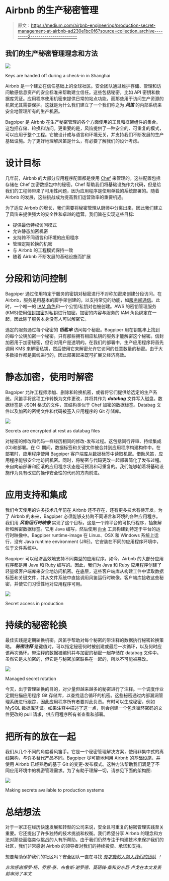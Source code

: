 # Airbnb 的生产秘密管理

> 原文：<https://medium.com/airbnb-engineering/production-secret-management-at-airbnb-ad230e1bc0f6?source=collection_archive---------2----------------------->

## 我们的生产秘密管理理念和方法

![](img/73be2e3deb61bef60635c07f3e721f81.png)

Keys are handed off during a check-in in Shanghai

Airbnb 是一个建立在信任基础上的全球社区。安全团队通过维护存储、管理和访问敏感信息资产的安全标准来帮助建立信任。这些包括秘密，比如 API 密钥和数据库凭证。应用程序使用机密来提供日常的站点功能，而那些用于访问生产资源的机密尤其需要保护。这就是为什么我们建立了一个我们称之为 ***风笛*** 的内部系统来安全地管理所有的生产机密。

Bagpiper 是 Airbnb 在生产秘密管理的各个方面使用的工具和框架组件的集合。这包括存储、轮换和访问。更重要的是，风笛提供了一种安全的、可重复的模式，可以应用于整个工程。它被设计成与语言和环境无关，并支持我们不断发展的生产基础设施。为了更好地理解风笛是什么，有必要了解我们的设计考虑。

# 设计目标

几年前，Airbnb 的大部分应用程序配置都是使用 [Chef](/airbnb-engineering/making-breakfast-chef-at-airbnb-8e74efff4707) 来管理的。这些配置包括存储在 Chef 加密数据包中的秘密。Chef 帮助我们将基础设施作为代码，但是给我们的工程师带来了可用性问题，因为应用程序是使用单独的系统部署的。随着 Airbnb 的发展，这些挑战成为提高我们运营效率的重要机遇。

为了适应 Airbnb 的增长，我们需要将秘密管理从厨师中分离出来，因此我们建立了风笛来提供强大的安全性和卓越的运营。我们旨在实现这些目标:

*   提供最低特权访问模式
*   允许静态加密机密
*   支持跨不同语言和环境的应用程序
*   管理定期轮换的机密
*   与 Airbnb 的工程模式保持一致
*   随着 Airbnb 不断发展的基础设施而扩展

# 分段和访问控制

Bagpiper 通过使用特定于服务的密钥对秘密进行不对称加密来创建分段访问。在 Airbnb，服务是用基本的脚手架创建的，以支持常见的功能，如[服务间通信](/airbnb-engineering/building-services-at-airbnb-part-1-c4c1d8fa811b)。此时，一个唯一的 [IAM 角色](https://docs.aws.amazon.com/IAM/latest/UserGuide/id_roles.html)和一个公钥/私钥对也被创建。AWS 的密钥管理服务(KMS)使用[信封加密](https://docs.aws.amazon.com/kms/latest/developerguide/concepts.html#enveloping)对私钥进行加密。加密的内容与服务的 IAM 角色绑定在一起，因此除了服务本身没有人可以解密它。

选定的服务通过每个秘密的 ***钥匙串*** 访问每个秘密。Bagpiper 用在钥匙串上找到的每个公钥加密一个秘密。只有那些拥有相应私钥的服务才能解密这个秘密。信封加密用于加密秘密，但它对用户是透明的。在我们的部署中，生产应用程序将首先调用 KMS 来解密私钥，然后使用它来解密允许它访问的任意数量的秘密。由于大多数操作都是离线进行的，因此部署起来既可扩展又经济高效。

# 静态加密，使用时解密

Bagpiper 允许工程师添加、删除和轮换机密，或者将它们提供给选定的生产系统。风笛手将这项工作转换为文件更改，并将其作为 ***databag*** 文件写入磁盘。数据标签是 JSON 格式的文件，其结构类似于 Chef 加密的数据标签。Databag 文件以及加密的密钥文件和代码被签入应用程序的 Git 存储库。

![](img/4058ea90509db7858a76e0a57f5503d5.png)

Secrets are encrypted at rest as databag files

对秘密的修改和代码一样经历相同的修改-发布过程。这包括同行评审、持续集成(CI)和部署。在 CI 期间，数据标签和关键文件被合并到应用程序构建构件中。在部署时，应用程序使用 Bagpiper 客户端库从数据标签中读取机密。借助风笛，应用程序能够安全地访问机密。同时，将秘密与代码更改一起部署简化了发布过程。来自向前部署和回滚的应用程序状态是可预测和可重复的。我们能够朝着将基础设施作为具有改进的操作安全性的代码的方向前进。

# 应用支持和集成

我们今天使用的许多技术几年前在 Airbnb 还不存在，还有更多技术有待开发。为了 Airbnb 的未来，Bagpiper 必须能够支持跨不同语言和环境的各种应用程序。我们用 ***风笛运行时映像*** 实现了这个目标，这是一个跨平台的可执行程序，抽象解析和解密数据标签。它用 Java 编写，然后使用 [jlink](https://docs.oracle.com/javase/9/tools/jlink.htm) 工具构建到特定于平台的运行时映像中。Bagpiper runtime-image 在 Linux、OSX 和 Windows 系统上运行，没有 Java runtime environment (JRE)。它安装在不同的应用程序环境中，位于文件系统中。

Bagpiper 可以经济高效地支持不同类型的应用程序。如今，Airbnb 的大部分应用程序都是用 Java 和 Ruby 编写的。因此，我们为 Java 和 Ruby 应用程序创建了轻量级客户端库来安全地访问机密。在底层，这些客户端库从构建工件中读取数据标签和关键文件，并从文件系统中直接调用风笛运行时映像。客户端库接收这些秘密，并使它们习惯性地对应用程序可用。

![](img/3ac0141c7c0be0db13e13f00b855b518.png)

Secret access in production

# 持续的秘密轮换

最佳实践是定期轮换机密。风笛手帮助对每个秘密的带注释的数据执行秘密轮换策略。 ***秘密注释*** 是键值对，可以指定秘密何时被创建或最后一次循环，以及何时应该再次循环。带注释的数据被编码并与加密的秘密一起存储在 databag 文件中。虽然它是未加密的，但它是与秘密加密联系在一起的，所以不可能被篡改。

![](img/7af51e437c7bd86fc56630d1f71c1611.png)

Managed secret rotation

今天，出于管理轮换的目的，对少量但越来越多的秘密进行了注释。一个调度作业定期扫描应用程序 Git 存储库，以查找适合循环的机密。这些秘密通过内部漏洞管理系统进行跟踪，因此应用程序所有者要对此负责。有时可以生成秘密，例如 MySQL 数据库凭证。如果注释中描述了这一点，则会创建一个包含循环密码的文件更改的 pull 请求，供应用程序所有者查看和部署。

# 把所有的放在一起

我们从几个不同的角度看风笛手。它是一个秘密管理解决方案，使用非集中式的离线架构，与许多替代产品不同。Bagpiper 尽可能地利用 Airbnb 的基础设施，并使用 Airbnb 已经熟悉的基于 Git 的变更-发布模式。这种方法帮助我们满足了不同应用环境中的机密管理需求。为了有助于理解一切，请参见下面的架构图:

![](img/6f99d5a7fcf4294f0a23753152944064.png)

Making secrets available to production systems

# 总结想法

对于一家正在经历快速发展和转型的公司来说，安全且可重复的秘密管理实践至关重要。它还提出了许多独特的技术挑战和权衡。我们希望分享 Airbnb 的理念和方法对那些面临类似挑战的人有所帮助。由于我们仍然专注于构建技术来保护我们的社区，我们非常感谢 Airbnb 的领导者对我们的持续投资、承诺和支持。

想要帮助保护我们的社区吗？安全团队一直在寻找 [*有才能的人加入我们的团队*](https://www.airbnb.com/careers) *！*

*非常感谢保罗·杨、乔恩·泰、布鲁斯·谢罗德、莫砺锋·桑和安东尼·卢戈在本文发表前审阅了本文*